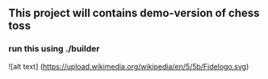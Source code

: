 ## This project will contains demo-version of chess toss
### run this using ./builder
![alt text] (https://upload.wikimedia.org/wikipedia/en/5/5b/Fidelogo.svg)

